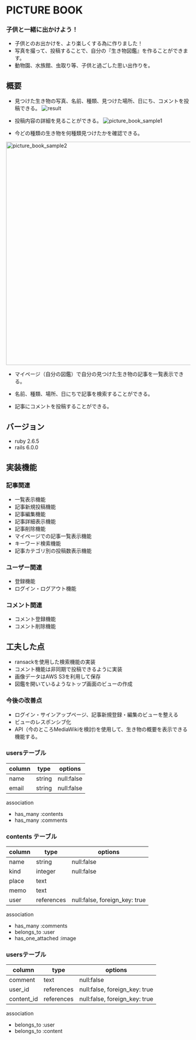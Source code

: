 
# PICTURE BOOK
### 子供と一緒に出かけよう！
 - 子供とのお出かけを、より楽しくする為に作りました！
 - 写真を撮って、投稿することで、自分の『生き物図鑑』を作ることができます。
 - 動物園、水族館、虫取り等、子供と過ごした思い出作りを。

## 概要
 - 見つけた生き物の写真、名前、種類、見つけた場所、日にち、コメントを投稿できる。
 ![result](https://user-images.githubusercontent.com/69187127/94989628-387d0600-05b1-11eb-9b42-9fec14b10e62.gif)

 - 投稿内容の詳細を見ることができる。
 ![picture_book_sample1](https://user-images.githubusercontent.com/69187127/94989968-93aff800-05b3-11eb-84a7-5cceeafabc03.jpg)

 - 今どの種類の生き物を何種類見つけたかを確認できる。
  <img width="609" alt="picture_book_sample2" src="https://user-images.githubusercontent.com/69187127/94989814-66af1580-05b2-11eb-98b0-8757a0860eb4.png">

 - マイページ（自分の図鑑）で自分の見つけた生き物の記事を一覧表示できる。
 
 - 名前、種類、場所、日にちで記事を検索することができる。

 - 記事にコメントを投稿することができる。

## バージョン
 - ruby 2.6.5
 - rails 6.0.0

## 実装機能

### 記事関連
 - 一覧表示機能
 - 記事新規投稿機能
 - 記事編集機能
 - 記事詳細表示機能
 - 記事削除機能
 - マイページでの記事一覧表示機能
 - キーワード検索機能
 - 記事カテゴリ別の投稿数表示機能
  
### ユーザー関連
 - 登録機能
 - ログイン・ログアウト機能

### コメント関連
 - コメント登録機能
 - コメント削除機能


## 工夫した点
 - ransackを使用した検索機能の実装
 - コメント機能は非同期で投稿できるように実装
 - 画像データはAWS S3を利用して保存
 - 図鑑を開いているようなトップ画面のビューの作成

### 今後の改善点

- ログイン・サインアップページ、記事新規登録・編集のビューを整える
- ビューのレスポンシブ化
- API（今のところMediaWikiを検討)を使用して、生き物の概要を表示できる機能する。







### usersテーブル
 | column  | type   |  options   |
 |---------|--------|------------|
 |name     | string | null:false |
 |email    | string | null:false |

association
- has_many :contents
- has_many :comments

### contents テーブル
 |column | type       | options                       |
 |-------|------------|-------------------------------|
 |name   | string     |  null:false                   |
 |kind   | integer    |  null:false                   | 
 |place  | text       |                               |
 |memo   | text       |                               |
 |user   | references | null:false, foreign_key: true |

association 
- has_many :comments
- belongs_to :user
- has_one_attached :image

### usersテーブル
 | column    | type       |  options                      |
 |-----------|------------|-------------------------------|
 |comment    | text       | null:false                    |
 |user_id    | references | null:false, foreign_key: true |
 |content_id | references | null:false, foreign_key: true |

 association
- belongs_to :user
- belongs_to :content